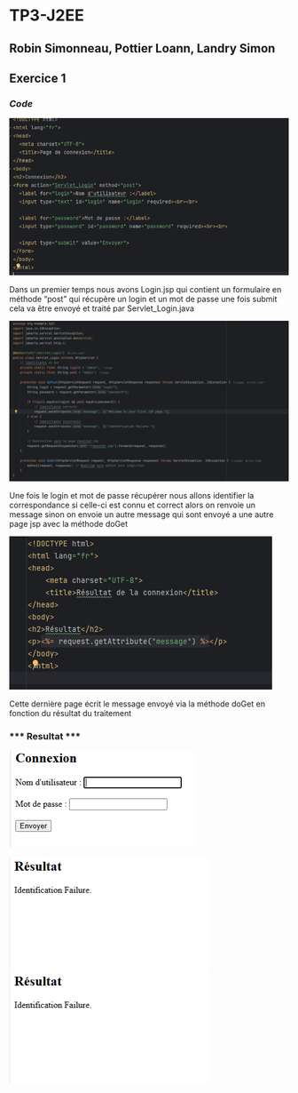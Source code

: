 # TP3-J2EE 
## Robin Simonneau, Pottier Loann, Landry Simon

## **Exercice 1**

### ***Code***
![image1](images/img_2.png)  

Dans un premier temps nous avons Login.jsp qui contient un formulaire en méthode “post” qui récupère un login et un mot de passe une fois submit cela va être envoyé et traité par Servlet_Login.java

![image2](images/img_1.png)

Une fois le login et mot de passe récupérer nous allons identifier la correspondance si celle-ci est connu et correct alors on renvoie un message sinon on envoie un autre message  qui sont envoyé a une autre page
jsp avec la méthode doGet

![image3](images/img.png)

Cette dernière page écrit le message envoyé via la méthode doGet en fonction du résultat du traitement 

### *** Resultat *** 

![image4](images/img_3.png)

![image5](images/img_4.png)
![image6](images/img_4.png)